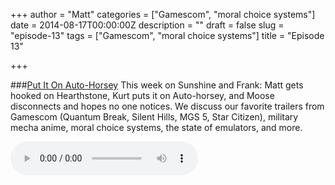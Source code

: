 +++
author = "Matt"
categories = ["Gamescom", "moral choice systems"]
date = 2014-08-17T00:00:00Z
description = ""
draft = false
slug = "episode-13"
tags = ["Gamescom", "moral choice systems"]
title = "Episode 13"

+++

###[Put It On Auto-Horsey](http://files.podcast.geeksinprogress.com/files/podcasts/1/s01e13_PutItOnAutoHorsey.mp3)
This week on Sunshine and Frank: Matt gets hooked on Hearthstone, Kurt puts it on Auto-horsey, and Moose disconnects and hopes no one notices. We discuss our favorite trailers from Gamescom (Quantum Break, Silent Hills, MGS 5, Star Citizen), military mecha anime, moral choice systems, the state of emulators, and more.

<audio controls>
  <source src="http://files.podcast.geeksinprogress.com/files/podcasts/1/s01e13_PutItOnAutoHorsey.mp3" 	type="audio/mpeg">
</audio>